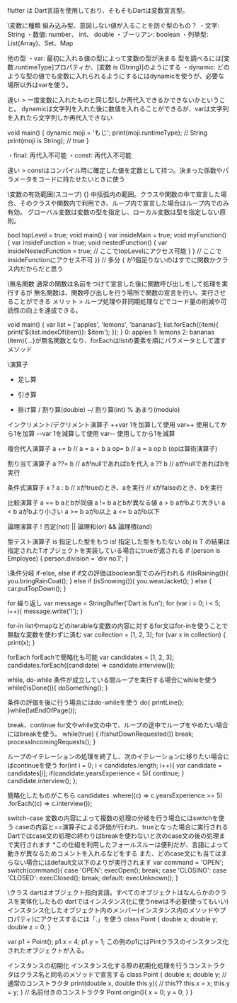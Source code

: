 flutter は Dart言語を使用しており、そもそもDartは変数宣言型。


\変数に種類
組み込み型、意図しない値が入ることを防ぐ型のもの？
・文字:        String
・数値:        number、 int、 double
・ブーリアン:   boolean
・列挙型:       List(Array)、Set、Map

他の型
・var:       最初に入れる値の型によって変数の型が決まる
    型を調べるには[変数.runtimeType]プロパティか、[変数 is (String)]のようにする
・dynamic:   どのような型の値でも変数に入れられるようにするにはdynamicを使うが、必要な場所以外はvarを使う。

違い > 一度変数に入れたものと同じ型しか再代入できるかできないかということ。
dynamicは文字列を入れた後に数値を入れることができるが、varは文字列を入れたら文字列しか再代入できない

void main() {
  dynamic moji = 'もじ';
  print(moji.runtimeType);      // String
  print(moji is String);        // true
}

・final: 再代入不可能
・const: 再代入不可能

違い > constはコンパイル時に確定した値を定数として持つ。決まった係数やパラメータをコードに持たせたいときに使う


\変数の有効範囲(スコープ)
{} 中括弧内の範囲。クラスや関数の中で宣言した場合、そのクラスや関数内で利用でき、ループ内で宣言した場合はループ内でのみ有効。
グローバル変数は変数の型を指定し、ローカル変数は型を指定しない原則。

bool topLevel = true;
void main() {
  var insideMain = true;
  void myFunction() {
    var insideFunction = true;
    void nestedFunction() {
      var insideNestedFunction = true;
      // ここでtopLevelにアクセス可能
    }
  }
  // ここでinsideFunctionにアクセス不可
}}  // 多分 { が1個足りないのはすでに関数かクラス内だからだと思う
  
  
\無名関数
通常の関数は名前をつけて宣言した後に関数呼び出しをして処理を実行するが
無名関数は、関数呼び出しを行う場所で関数の宣言を行い、実行させることができる
メリット > ループ処理や非同期処理などでコード量の削減や可読性の向上を達成できる。

void main() {
  var list = ['apples', 'lemons', 'bananas'];
  list.forEach((item){
    print('${list.indexOf(item)}: $item');
  });
}
0: apples
1: lemons
2: bananas
(item){...}が無名関数となり、forEachはlistの要素を順にパラメータとして渡すメソッド


\演算子
+   足し算
-   引き算
*   掛け算
/   割り算(double)
~/  割り算(int)
%   あまり(modulo)

インクリメント/デクリメント演算子
++var   1を加算して使用
var++   使用してから1を加算
--var   1を減算して使用
var--   使用してから1を減算

複合代入演算子
a += b  // a = a + b
a op= b // a = a op b (opは算術演算子)

割り当て演算子
a ??= b // aがnullであればbを代入
a ?? b  // aがnullであればbを実行

条件式演算子
x ? a : b   // xがtrueのとき、aを実行 // xがfalseのとき、bを実行

比較演算子
a == b  aとbが同値
a != b  aとbが異なる値
a > b   aがbより大きい
a < b   aがbより小さい
a >= b  aがb以上
a <= b  aがb以下

論理演算子
!   否定(not)
||  論理和(or)
&&  論理積(and)

型テスト演算子
is  指定した型をもつ
is! 指定した型をもたない
    obj is T の結果は指定されたTオブジェクトを実装している場合にtrueが返される
    if (person is Employee) {
      person.division = 'div no.1';
    }


\条件分岐
if-else, else if
if文の評価はboolean型でのみ行われる
if(isRaining()){
  you.bringRainCoat();
} else if (isSnowing()){
  you.wearJacket();
} else {
  car.putTopDown();
}

for 繰り返し
var message = StringBuffer('Dart is fun');
for (var i = 0; i < 5; i++){
  message.write('!');
}

for-in  listやmapなどのiterableな変数の内容に対するfor文はfor-inを使うことで無駄な変数を使わずに済む
var collection = [1, 2, 3];
for (var x in collection) {
  print(x);
}

forEach forEachで簡略化も可能
var candidates = [1, 2, 3];
candidates.forEach((candidate) => candidate.interview());

while, do-while
条件が成立している間ループを実行する場合にwhileを使う
while(!isDone()){
  doSomething();
}

条件の評価を後に行う場合にはdo-whileを使う
do{
  printLine();
}while(!atEndOfPage());

break、continue
for文やwhile文の中で、ループの途中でループをやめたい場合にはbreakを使う。
while(true) {
  if(shutDownRequested()) break;
  processIncomingRequests();
}

ループのイテレーションの処理を終了し、次のイテレーションに移りたい場合にはcontinueを使う
for(int i = 0; i < candidates.length; i++){
  var candidate = candidates[i];
  if(candidate.yearsExperience < 5){
    continue;
  }
  candidate.interview();
};

簡略化したものがこちら
candidates
  .where((c) => c.yearsExperience >= 5)
  .forEach((c) => c.interview());

switch-case
変数の内容によって複数の処理の分岐を行う場合にはswitchを使う
caseの内容と==演算子による評価が行われ、trueとなった場合に実行される
Dartではcase文の処理の終わりはbreakを使わないと次のcase文の後の処理まで実行されます
*この仕組を利用したフォールスルーは便利だが、言語によって動きが異なるためコメントを入れるなどをする
また、どのcase文にも当てはまらない場合にはdefault文以下のよりが実行されます
var command = 'OPEN';
switch(command){
  case 'OPEN':
    execOpen();
    break;
  case 'CLOSING':
  case 'CLOSED':
    execClosed();
    break;
  default:
    execUnknown();
}


\クラス
dartはオブジェクト指向言語。すべてのオブジェクトはなんらかのクラスを実体化したもの
dartではインスタンス化に使うnewは不必要(使ってもいい)
インスタンス化したオブジェクト内のメンバー(インスタンス内のメソッドやプロパティ)にアクセスするには「.」を使う
class Point {
  double x;
  double y;
  double z = 0;
}

var p1 = Point();
p1.x = 4;
p1.y = 1;
この例のp1にはPintクラスのインスタンス化されたオブジェクトが入る。

インスタンスの初期化
インスタンス化する際の初期化処理を行うコンストラクタはクラス名と同名のメソッドで宣言する
class Point {
  double x;
  double y;
  // 通常のコンストラクタ
  print(double x, double this.y){  // this??
    this.x = x;
    this.y = y;
  }
  // 名前付きのコンストラクタ
  Point.origin(){
    x = 0;
    y = 0;
  }
}
